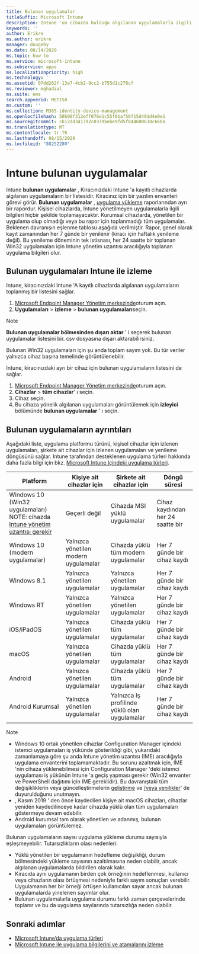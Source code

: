 ```yaml
---
title: Bulunan uygulamalar
titleSuffix: Microsoft Intune
description: Intune 'un cihazda bulduğu algılanan uygulamalarla ilgili ayrıntıları anlayın.
keywords: ''
author: Erikre
ms.author: erikre
manager: dougeby
ms.date: 08/14/2020
ms.topic: how-to
ms.service: microsoft-intune
ms.subservice: apps
ms.localizationpriority: high
ms.technology: ''
ms.assetid: 07dd262f-13e7-4cb2-9cc2-b755d1c276cf
ms.reviewer: mghadial
ms.suite: ems
search.appverid: MET150
ms.custom: ''
ms.collection: M365-identity-device-management
ms.openlocfilehash: 50b90f312eff076e1c55f0baf56f15d491d4e0e1
ms.sourcegitcommit: cb12dd341792c0379bebe9fd5f844600638c668a
ms.translationtype: MT
ms.contentlocale: tr-TR
ms.lasthandoff: 08/15/2020
ms.locfileid: "88252280"
---
```

# <a name="intune-discovered-apps"></a>Intune bulunan uygulamalar

Intune **bulunan uygulamalar** , Kiracınızdaki Intune 'a kayıtlı cihazlarda algılanan uygulamaların bir listesidir. Kiracınız için bir yazılım envanteri görevi görür. **Bulunan uygulamalar** , [uygulama yükleme](apps-monitor.md) raporlarından ayrı bir rapordur. Kişisel cihazlarda, Intune yönetilmeyen uygulamalarla ilgili bilgileri hiçbir şekilde toplamayacaktır. Kurumsal cihazlarda, yönetilen bir uygulama olup olmadığı veya bu rapor için toplanmadığı tüm uygulamalar. Beklenen davranışın eşlenme tablosu aşağıda verilmiştir. Rapor, genel olarak kayıt zamanından her 7 günde bir yenilenir (kiracı için haftalık yenileme değil). Bu yenileme döneminin tek istisnası, her 24 saatte bir toplanan Win32 uygulamaları için Intune yönetim uzantısı aracılığıyla toplanan uygulama bilgileri olur.

## <a name="monitor-discovered-apps-with-intune"></a>Bulunan uygulamaları Intune ile izleme

Intune, kiracınızdaki Intune 'A kayıtlı cihazlarda algılanan uygulamaların toplanmış bir listesini sağlar.

1. [Microsoft Endpoint Manager Yönetim merkezinde](https://go.microsoft.com/fwlink/?linkid=2109431)oturum açın.
2. **Uygulamaları**  >  **izleme**  >  **bulunan uygulamaları**seçin.

>[!NOTE]
>**Bulunan uygulamalar bölmesinden** **dışarı aktar** ' i seçerek bulunan uygulamalar listesini bir. csv dosyasına dışarı aktarabilirsiniz.
>
>Bulunan Win32 uygulamaları için şu anda toplam sayım yok. Bu tür veriler yalnızca cihaz başına temelinde görüntülenebilir.

Intune, kiracınızdaki ayrı bir cihaz için bulunan uygulamaların listesini de sağlar.

1. [Microsoft Endpoint Manager Yönetim merkezinde](https://go.microsoft.com/fwlink/?linkid=2109431)oturum açın.
2. **Cihazlar**  >  **tüm cihazlar**' ı seçin.
3. Cihaz seçin.
4. Bu cihaza yönelik algılanan uygulamaları görüntülemek için **izleyici** bölümünde **bulunan uygulamalar** ' ı seçin.

## <a name="details-of-discovered-apps"></a>Bulunan uygulamaların ayrıntıları

Aşağıdaki liste, uygulama platformu türünü, kişisel cihazlar için izlenen uygulamaları, şirkete ait cihazlar için izlenen uygulamaları ve yenileme döngüsünü sağlar. Intune tarafından desteklenen uygulama türleri hakkında daha fazla bilgi için bkz. [Microsoft Intune Içindeki uygulama türleri](apps-add.md#app-types-in-microsoft-intune).

| Platform | Kişiye ait cihazlar için | Şirkete ait cihazlar için | Döngü süresi |
|------------------------------------------------------------------------|----------------------------------|--------------------------------------------------|---------------------------------------|
| Windows 10 (Win32 uygulamaları) NOTE: cihazda [Intune yönetim uzantısı gerekir](intune-management-extension.md) | Geçerli değil | Cihazda MSI yüklü uygulamalar | Cihaz kaydından her 24 saatte bir |
| Windows 10 (modern uygulamalar) | Yalnızca yönetilen modern uygulamalar | Cihazda yüklü tüm modern uygulamalar | Her 7 günde bir cihaz kaydı |
| Windows 8.1 | Yalnızca yönetilen uygulamalar | Yalnızca yönetilen uygulamalar | Her 7 günde bir cihaz kaydı |
| Windows RT | Yalnızca yönetilen uygulamalar | Yalnızca yönetilen uygulamalar | Her 7 günde bir cihaz kaydı |
| iOS/iPadOS | Yalnızca yönetilen uygulamalar | Cihazda yüklü tüm uygulamalar | Her 7 günde bir cihaz kaydı |
| macOS | Yalnızca yönetilen uygulamalar | Cihazda yüklü tüm uygulamalar | Her 7 günde bir cihaz kaydı |
| Android | Yalnızca yönetilen uygulamalar | Cihazda yüklü tüm uygulamalar | Her 7 günde bir cihaz kaydı |
| Android Kurumsal | Yalnızca yönetilen uygulamalar | Yalnızca Iş profilinde yüklü olan uygulamalar | Her 7 günde bir cihaz kaydı |

> [!NOTE]
> - Windows 10 ortak yönetilen cihazlar Configuration Manager içindeki istemci uygulamaları iş yükünde gösterildiği gibi, yukarıdaki zamanlamaya göre şu anda Intune yönetim uzantısı (IME) aracılığıyla uygulama envanterini toplamamaktadır. Bu sorunu azaltmak için, IME 'nin cihaza yüklenebilmesi için Configuration Manager 'deki istemci uygulaması iş yükünün Intune 'a geçiş yapması gerekir (Win32 envanter ve PowerShell dağıtımı için IME gereklidir). Bu davranıştaki tüm değişikliklerin veya güncelleştirmelerin [geliştirme](../fundamentals/in-development.md) ve [/veya yenilikler](../fundamentals/whats-new.md)' de duyurulduğunu unutmayın.
> - , Kasım 2019 ' den önce kaydedilen kişiye ait macOS cihazları, cihazlar yeniden kaydedilinceye kadar cihazda yüklü olan tüm uygulamaları göstermeye devam edebilir.
> - Android kurumsal tam olarak yönetilen ve adanmış, bulunan uygulamaları görüntülemez.

Bulunan uygulamaların sayısı uygulama yükleme durumu sayısıyla eşleşmeyebilir. Tutarsızlıkların olası nedenleri:

- Yüklü yönetilen bir uygulamanın hedefleme değişikliği, durum bölmesindeki yükleme sayısının azaltılmasına neden olabilir, ancak algılanan uygulamalarda bildirilen olarak kalır.
- Kiracıda aynı uygulamanın birden çok örneğinin hedeflenmesi, kullanıcı veya cihazların olası örtüşmesi nedeniyle farklı sayım sonuçları verebilir. Uygulamanın her bir örneği örtüşen kullanıcıları sayar ancak bulunan uygulamalarda yinelenen sayımlar olur.
- Bulunan uygulamalarla uygulama durumu farklı zaman çerçevelerinde toplanır ve bu da uygulama sayılarında tutarsızlığa neden olabilir.

## <a name="next-steps"></a>Sonraki adımlar

- [Microsoft Intune’da uygulama türleri](apps-add.md#app-types-in-microsoft-intune)
- [Microsoft Intune ile uygulama bilgilerini ve atamalarını izleme](apps-monitor.md)
